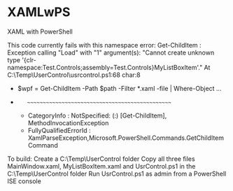 # XAMLwPS
XAML with PowerShell

This code currently fails with this namespace error: Get-ChildItem : Exception calling "Load" with "1" argument(s): "Cannot create unknown type '{clr-namespace:Test.Controls;assembly=Test.Controls}MyListBoxItem'."
At C:\Temp\UserControl\usrcontrol.ps1:68 char:8
+ $wpf = Get-ChildItem -Path $path -Filter *.xaml -file | Where-Object  ...
+        ~~~~~~~~~~~~~~~~~~~~~~~~~~~~~~~~~~~~~~~~~~~~~~
    + CategoryInfo          : NotSpecified: (:) [Get-ChildItem], MethodInvocationException
    + FullyQualifiedErrorId : XamlParseException,Microsoft.PowerShell.Commands.GetChildItemCommand

To build:
Create a C:\Temp\UserControl folder
Copy all three files MainWindow.xaml, MyListBoxItem.xaml and UsrControl.ps1 in the C:\Temp\UserControl folder
Run UsrControl.ps1 as admin from a PowerShell ISE console
